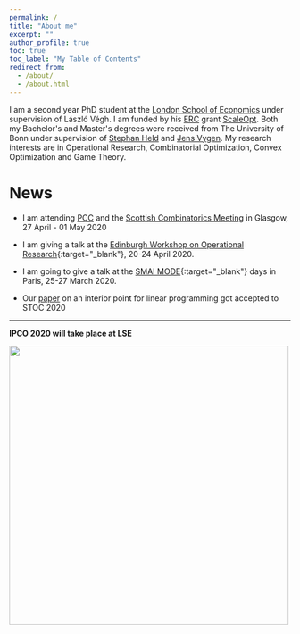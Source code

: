 ```yaml
---
permalink: /
title: "About me"
excerpt: ""
author_profile: true
toc: true
toc_label: "My Table of Contents"
redirect_from: 
  - /about/
  - /about.html
---
```


I am a second year PhD student at the [London School of Economics](http://lse.ac.uk) under supervision of L&aacute;szl&oacute;
V&eacute;gh. I am funded by his [ERC](https://erc.europa.eu/) grant [ScaleOpt](http://personal.lse.ac.uk/veghl/scaleopt.html). 
Both my Bachelor's and Master's degrees were received from The University of Bonn under supervision of [Stephan Held](http://www.or.uni-bonn.de/~held/Stephan_Held.html) and [Jens Vygen](http://www.or.uni-bonn.de/~vygen/). 
My research interests are in Operational Research, Combinatorial Optimization, Convex Optimization and Game Theory.



# News

* I am attending [PCC](https://pcc2020.github.io/) and the [Scottish Combinatorics Meeting](http://www.dcs.gla.ac.uk/~kitty/scm/) in Glasgow, 27 April - 01 May 2020 
  
* I am giving a talk at the [Edinburgh Workshop on Operational Research](https://www.icms.org.uk/EWOR.php){:target="_blank"}, 20-24 April 2020.

* I am going to give a talk at the [SMAI MODE](https://smai-mode2020.inria.fr/en/){:target="_blank"} days in Paris, 25-27 March  2020.


* Our [paper](https://arxiv.org/abs/1912.06252) on an interior point for linear programming got accepted to STOC 2020

---

**IPCO 2020 will take place at LSE**

[<img src="http://www.lse.ac.uk/ipco-2020/assets/images/IPCO-Poster-Final.jpg" style="width: 500px;">](http://www.lse.ac.uk/IPCO-2020)


